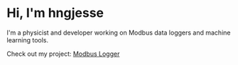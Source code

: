 # Hi, I'm hngjesse
I'm a physicist and developer working on Modbus data loggers and machine learning tools.

Check out my project: [Modbus Logger](https://github.com/hngjesse/Modbus_loggers)